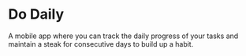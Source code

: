 # Do Daily

A mobile app where you can track the daily progress of your tasks and maintain a steak for consecutive days to build up a habit.